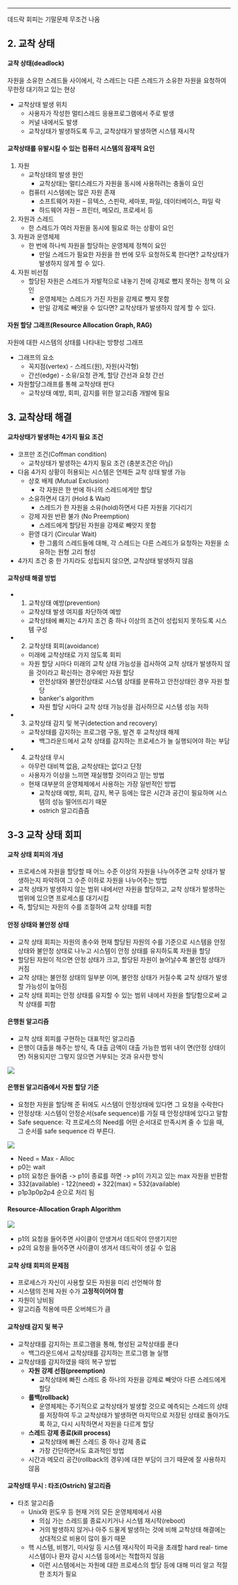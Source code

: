 
---
데드락 회피는 기말문제 무조건 나옴

## 2. 교착 상태
#### 교착 상태(deadlock)
자원을 소유한 스레드들 사이에서, 각 스레드는 다른 스레드가 소유한 자원을 요청하여 무한정 대기하고 있는 현상

- 교착상태 발생 위치
	- 사용자가 작성한 멀티스레드 응용프로그램에서 주로 발생
	- 커널 내에서도 발생
	- 교착상태가 발생하도록 두고, 교착상태가 발생하면 시스템 재시작
#### 교착상태를 유발시킬 수 있는 컴퓨터 시스템의 잠재적 요인
1. 자원 
	- 교착상태의 발생 원인 
		- 교착상태는 멀티스레드가 자원을 동시에 사용하려는 충돌이 요인 
	- 컴퓨터 시스템에는 많은 자원 존재 
		- 소프트웨어 자원 – 뮤텍스, 스핀락, 세마포, 파일, 데이터베이스, 파일 락 
		- 하드웨어 자원 – 프린터, 메모리, 프로세서 등 
2. 자원과 스레드 
	- 한 스레드가 여러 자원을 동시에 필요로 하는 상황이 요인 
3. 자원과 운영체제 
	- 한 번에 하나씩 자원을 할당하는 운영체제 정책이 요인 
		- 만일 스레드가 필요한 자원을 한 번에 모두 요청하도록 한다면? 교착상태가 발생하지 않게 할 수 있다. 
4. 자원 비선점 
	- 할당된 자원은 스레드가 자발적으로 내놓기 전에 강제로 뺐지 못하는 정책 이 요인 
		- 운영체제는 스레드가 가진 자원을 강제로 뺏지 못함 
		- 만일 강제로 빼앗을 수 있다면? 교착상태가 발생하지 않게 할 수 있다.
#### 자원 할당 그래프(Resource Allocation Graph, RAG)
자원에 대한 시스템의 상태를 나타내는 방향성 그래프

- 그래프의 요소
	- 꼭지점(vertex) - 스레드(원), 자원(사각형)
	- 간선(edge) - 소유/요청 관계, 할당 간선과 요청 간선
- 자원할당그래프를 통해 교착상태 판다
	- 교착상태 예방, 회피, 감지를 위한 알고리즘 개발에 필요
## 3. 교착상태 해결
#### 교차상태가 발생하는 4가지 필요 조건
- 코프만 조건(Coffman condition)
	- 교착상태가 발생하는 4가지 필요 조건 (충분조건은 아님)
- 다음 4가지 상황이 허용되는 시스템은 언제든 교착 상태 발생 가능
	- 상호 배제 (Mutual Exclusion)
		- 각 자원은 한 번에 하나의 스레드에게만 할당
	- 소유하면서 대기 (Hold & Wait)
		- 스레드가 한 자원을 소유(hold)하면서 다른 자원을 기다리기
	- 강제 자원 반환 불가 (No Preemption)
		- 스레드에게 할당된 자원을 강제로 빼앗지 못함
	- 환영 대기 (Circular Wait)
		- 한 그룹의 스레드들에 대해, 각 스레드는 다른 스레드가 요청하는 자원을 소유하는 원형 고리 형성
- 4가지 조건 중 한 가지라도 성립되지 않으면, 교착상태 발생하지 않음
#### 교착상태 해결 방법
- 1. 교착상태 예방(prevention)
	- 교착상태 발생 여지를 차단하여 예방
	- 교착상태에 빠지는 4가지 조건 중 하나 이상의 조건이 성립되지 못하도록 시스템 구성
- 2. 교착상태 회피(avoidance)
	- 미래에 교착상태로 가지 않도록 회피
	- 자원 할당 시마다 미래의 교착 상태 가능성을 검사하여 교착 상태가 발생하지 않을 것이라고 확신하는 경우에만 자원 할당
		- 안전상태와 불안전상태로 시스템 상태를 분류하고 안전상태인 경우 자원 할당
		- banker's algorithm
		- 자원 할당 시마다 교착 상태 가능성을 검사하므로 시스템 성능 저하
- 3. 교착상태 감지 및 복구(detection and recovery)
	- 교착상태를 감지하는 프로그램 구동, 발견 후 교착상태 해제
		- 백그라운드에서 교착 상태를 감지하는 프로세스가 늘 실행되어야 하는 부담
- 4. 교착상태 무시
	- 아무런 대비책 없음, 교착상태는 없다고 단정
	- 사용자가 이상을 느끼면 재실행할 것이라고 믿는 방법
	- 현재 대부분의 운영체제에서 사용하는 가장 일반적인 방법
		- 교착상태 예방, 회피, 감지, 복구 등에는 많은 시간과 공간이 필요하며 시스템의 성능 떨어뜨리기 때문
		- ostrich 알고리즘즘
## 3-3 교착 상태 회피
#### 교착 상태 회피의 개념
- 프로세스에 자원을 할당할 때 어느 수준 이상의 자원을 나누어주면 교착 상태가 발생하는지 파악하여 그 수준 이하로 자원을 나누어주는 방법 
- 교착 상태가 발생하지 않는 범위 내에서만 자원을 할당하고, 교착 상태가 발생하는 범위에 있으면 프로세스를 대기시킴 
- 즉, 할당되는 자원의 수를 조절하여 교착 상태를 피함

#### 안정 상태와 불안정 상태
- 교착 상태 회피는 자원의 총수와 현재 할당된 자원의 수를 기준으로 시스템을 안정 상태와 불안정 상태로 나누고 시스템이 안정 상태를 유지하도록 자원을 할당 
- 할당된 자원이 적으면 안정 상태가 크고, 할당된 자원이 늘어날수록 불안정 상태가 커짐 
- 교착 상태는 불안정 상태의 일부분 이며, 불안정 상태가 커질수록 교착 상태가 발생할 가능성이 높아짐 
- 교착 상태 회피는 안정 상태를 유지할 수 있는 범위 내에서 자원을 할당함으로써 교착 상태를 피함

#### 은행원 알고리즘
- 교착 상태 회피를 구현하는 대표적인 알고리즘 
- 은행이 대출을 해주는 방식, 즉 대출 금액이 대출 가능한 범위 내이 면(안정 상태이면) 허용되지만 그렇지 않으면 거부되는 것과 유사한 방식

![](../../../../image/Pasted%20image%2020241111090811.png)

#### 은행원 알고리즘에서 자원 할당 기준
- 요청한 자원을 할당해 준 뒤에도 시스템이 안정상태에 있다면 그 요청을 수락한다
- 안정상태: 시스템이 안정순서(safe sequence)를 가질 때 안정상태에 있다고 말함 
- Safe sequence: 각 프로세스의 Need를 어떤 순서대로 만족시켜 줄 수 있을 때, 그 순서를 safe sequence 라 부른다.

![](../../../../image/Pasted%20image%2020241111091225.png)
- Need = Max - Alloc
- p0는 wait
- p1의 요청은 들어줌 -> p1이 종료를 하면 -> p1이 가지고 있는 max 자원을 반환함
- 332(available) - 122(need) + 322(max) = 532(available)
- p1p3p0p2p4 순으로 처리 됨

#### Resource-Allocation Graph Algorithm
![](../../../../image/Pasted%20image%2020241111093135.png)
- p1의 요청을 들어주면 사이클이 안생겨서 데드락이 안생기지만
- p2의 요청을 들어주면 사이클이 생겨서 데드락이 생길 수 있음

#### 교착 상태 회피의 문제점
- 프로세스가 자신이 사용할 모든 자원을 미리 선언해야 함 
- 시스템의 전체 자원 수가 **고정적이어야 함** 
- 자원이 낭비됨 
- 알고리즘 적용에 따른 오버헤드가 큼

#### 교착상태 감지 및 복구
- 교착상태를 감지하는 프로그램을 통해, 형성된 교착상태를 푼다
	- 백그라운드에서 교착상태를 감지하는 프로그램 늘 실행 
- 교착상태를 감지하였을 때의 복구 방법 
	- **자원 강제 선점(preemption)** 
		- 교착상태에 빠진 스레드 중 하나의 자원을 강제로 빼앗아 다른 스레드에게 할당
	- **롤백(rollback)** 
		- 운영체제는 주기적으로 교착상태가 발생할 것으로 예측되는 스레드의 상태를 저장하여 두고 교착상태가 발생하면 마지막으로 저장된 상태로 돌아가도록 하고, 다시 시작하면서 자원을 다르게 할당 
	- **스레드 강제 종료(kill process)** 
		- 교착상태에 빠진 스레드 중 하나 강제 종료 
		- 가장 간단하면서도 효과적인 방법 
	- 시간과 메모리 공간(rollback의 경우)에 대한 부담이 크기 때문에 잘 사용하지 않음

#### 교착상태 무시 : 타조(Ostrich) 알고리즘
- 타조 알고리즘
	- Unix와 윈도우 등 현재 거의 모든 운영체제에서 사용 
		- 의심 가는 스레드를 종료시키거나 시스템 재시작(reboot) 
		- 거의 발생하지 않거나 아주 드물게 발생하는 것에 비해 교착상태 해결에는 상대적으로 비용이 많이 들기 때문
	- 핵 시스템, 비행기, 미사일 등 시스템 재시작이 파국을 초래할 hard real- time 시스템이나 환자 감시 시스템 등에서는 적합하지 않음 
		- 이런 시스템에서는 자원에 대한 프로세스의 할당 등에 대해 미리 알고 적절한 조치가 필요
